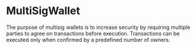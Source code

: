 # MultiSigWallet
The purpose of multisig wallets is to increase security by requiring multiple parties to agree on transactions before execution. Transactions can be executed only when confirmed by a predefined number of owners.
